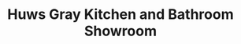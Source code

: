 ---
title: "Huws Gray Kitchen and Bathroom Showroom"
url: /cirencester/huws-gray-kitchen-and-bathroom-showroom/
shop: Badezimmer
---